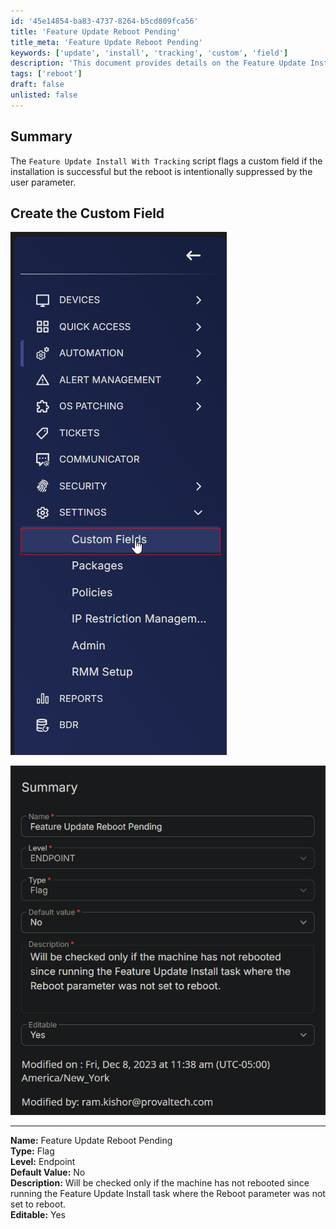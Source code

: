 ```yaml
---
id: '45e14854-ba83-4737-8264-b5cd809fca56'
title: 'Feature Update Reboot Pending'
title_meta: 'Feature Update Reboot Pending'
keywords: ['update', 'install', 'tracking', 'custom', 'field']
description: 'This document provides details on the Feature Update Install With Tracking script, which flags a custom field if the installation is successful but the reboot is intentionally suppressed by the user parameter. It includes instructions on creating the custom field necessary for tracking the installation status.'
tags: ['reboot']
draft: false
unlisted: false
---
```


## Summary

The `Feature Update Install With Tracking` script flags a custom field if the installation is successful but the reboot is intentionally suppressed by the user parameter.

## Create the Custom Field

![Image 1](../../../static/img/Feature-Update-Reboot-Pending/image_1.png)

![Image 2](../../../static/img/Feature-Update-Reboot-Pending/image_2.png)

---

**Name:** Feature Update Reboot Pending  
**Type:** Flag  
**Level:** Endpoint  
**Default Value:** No  
**Description:** Will be checked only if the machine has not rebooted since running the Feature Update Install task where the Reboot parameter was not set to reboot.  
**Editable:** Yes  



